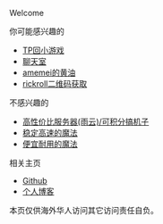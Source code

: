 Welcome

你可能感兴趣的
*   [TP回小游戏](https://xingye.me/game/new/index.php)
*   [聊天室](https://amemei-lists-chat-room.hf.space/room/@xingye)
*   [amemei的黄油](https://amemei-lists.top/)
*   [rickroll二维码获取](https://arcxingye.github.io/rr/qrcode4)

不感兴趣的
*   [高性价比服务器(雨云)/可积分搞机子](https://www.rainyun.com/MTMwMjQy_)
*   [稳定高速的魔法](https://sttlink.com/auth/register?code=KbzI)
*   [便宜耐用的魔法](https://www.onesy.cc/auth/register?code=cC34)

相关主页
*   [Github](https://github.com/arcxingye)
*   [个人博客](https://xingye.me/)

本页仅供海外华人访问其它访问责任自负。

<script async src="https://www.googletagmanager.com/gtag/js?id=UA-190316399-3"></script>
<script>
  window.dataLayer = window.dataLayer || [];
  function gtag(){dataLayer.push(arguments);}
  gtag('js', new Date());
  gtag('config', 'UA-190316399-3');
</script>

